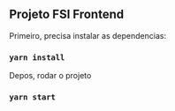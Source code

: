 ## Projeto FSI Frontend

Primeiro, precisa instalar as dependencias:

### `yarn install`

Depos, rodar o projeto

### `yarn start`
